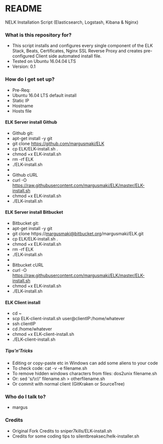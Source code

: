 # README #

NELK Installation Script (Elasticsearch, Logstash, Kibana & Nginx)

### What is this repository for? ###

* This script installs and configures every single component of the ELK Stack, Beats, Certificates, Nginx SSL Reverse Proxy and creates pre-configured Client side automated install file.
* Tested on Ubuntu 16.04.04 LTS
* Version: 0.1

### How do I get set up? ###

* Pre-Req:
* Ubuntu 16.04 LTS default install 
* Static IP
* Hostname
* Hosts file

#### ELK Server install Github ####

* Github git:
* apt-get install -y git
* git clone https://github.com/margusmaki/ELK
* cp ELK/ELK-install.sh .
* chmod +x ELK-install.sh
* rm -rf ELK
* ./ELK-install.sh
*
* Github cURL
* curl -O https://raw.githubusercontent.com/margusmaki/ELK/master/ELK-install.sh
* chmod +x ELK-install.sh
* ./ELK-install.sh

#### ELK Server install Bitbucket ####

* Bitbucket git:
* apt-get install -y git
* git clone https://margusmaki@bitbucket.org/margusmaki/ELK.git
* cp ELK/ELK-install.sh .
* chmod +x ELK-install.sh
* rm -rf ELK
* ./ELK-install.sh
*
* Bitbucket cURL
* curl -O https://raw.githubusercontent.com/margusmaki/ELK/master/ELK-install.sh
* chmod +x ELK-install.sh
* ./ELK-install.sh

#### ELK Client install ####

* cd ~
* scp ELK-client-install.sh user@clientIP:/home/whatever
* ssh clientIP
* cd /home/whatever
* chmod +x ELK-client-install.sh
* ./ELK-client-install.sh

##### Tips'n'Tricks #####

* Editing or copy-paste etc in Windows can add some aliens to your code
* To check code: cat -v -e filename.sh
* To remove hidden windows characters from files: dos2unix filename.sh
* Or: sed 's/\r//' filename.sh > otherfilename.sh
* Or commit with normal client (GitKraken or SourceTree)

### Who do I talk to? ###

* margus

### Credits ###
* Original Fork Credits to sniper7kills/ELK-install.sh 
* Credits for some coding tips to silentbreaksec/helk-installer.sh